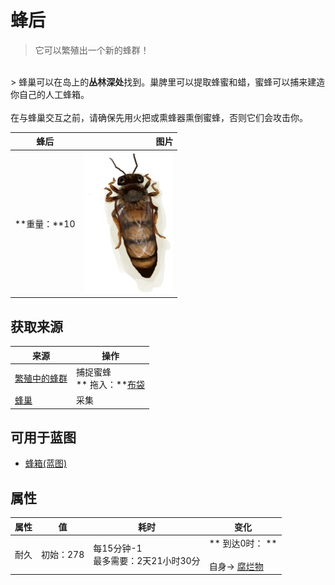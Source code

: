 # 蜂后  
> 它可以繁殖出一个新的蜂群！  
<br>  
> 蜂巢可以在岛上的<b>丛林深处</b>找到。巢脾里可以提取蜂蜜和蜡，蜜蜂可以捕来建造你自己的人工蜂箱。<br><br>在与蜂巢交互之前，请确保先用火把或熏蜂器熏倒蜜蜂，否则它们会攻击你。  
  
  蜂后  |   图片   
 ----  |  ----:   
 **重量：**10  |  <img decoding="async" src="Sprite/BeeQueen.png" href="a.md" style="max-width:300px;max-height:300px;">   
  
## 获取来源  
来源  |  操作  
----  |  ----  
[繁殖中的蜂群](BeeSkepSwarming.md)  |  捕捉蜜蜂<br>** 拖入：**[布袋](Sack.md)  
[蜂巢](Beehive.md)  |  采集  
## 可用于蓝图  
- [蜂箱(蓝图)](Bp_BeeSkep.md)  
  
  
## 属性   
属性  |  值  |  耗时  |  变化  
----  |  ----  |  ----  |  ----  
耐久  |  初始：278  |  每15分钟-1<br>最多需要：2天21小时30分  |  ** 到达0时： **<br><br>自身→ [腐烂物](RottenRemains.md)  


<script>document.title="蜂后 - 卡牌生存百科 Card Survival Wiki";</script>